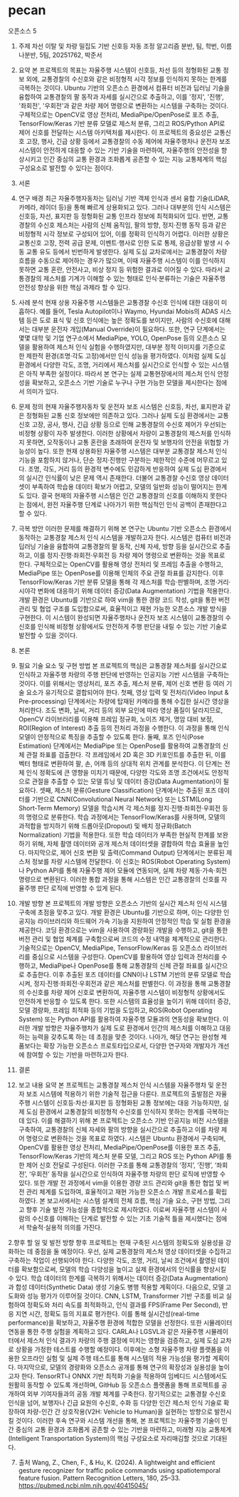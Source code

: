 # pecan
오픈소스 5
1. 주제
차선 이탈 및 차량 밀집도 기반 신호등 자동 조정 알고리즘
분반, 팀, 학번, 이름
나분반, 5팀, 20251762, 박준서

3. 요약 
본 프로젝트의 목표는 자율주행 시스템이 신호등, 차선 등의 정형화된 교통 정보 외에, 교통경찰의 수신호와 같은 비정형적 시각 정보를 인식하지 못하는 한계를 극복하는 것이다. Ubuntu 기반의 오픈소스 환경에서 컴퓨터 비전과 딥러닝 기술을 융합하여 교통경찰의 팔 동작과 자세를 실시간으로 추출하고, 이를 '정지', '진행', '좌회전', '우회전'과 같은 차량 제어 명령으로 변환하는 시스템을 구축하는 것이다. 구체적으로는 OpenCV로 영상 전처리, MediaPipe/OpenPose로 포즈 추출, TensorFlow/Keras 기반 분류 모델로 제스처 분류, 그리고 ROS/Python API로 제어 신호를 전달하는 시스템 아키텍처를 제시한다. 이 프로젝트의 중요성은 교통신호 고장, 행사, 긴급 상황 등에서 교통경찰의 수동 제어에 자율주행차나 운전자 보조 시스템이 안전하게 대응할 수 있는 기반 기술을 마련하여, 자율주행의 안전성을 향상시키고 인간 중심의 교통 환경과 조화롭게 공존할 수 있는 지능 교통체계의 핵심 구성요소로 발전할 수 있다는 점이다.

4. 서론
  1. 연구 배경
최근 자율주행자동차는 딥러닝 기반 객체 인식과 센서 융합 기술(LiDAR, 카메라, 레이더 등)을 통해 빠르게 상용화되고 있다. 그러나 대부분의 인식 시스템은 신호등, 차선, 표지판 등 정형화된 교통 인프라 정보에 최적화되어 있다. 반면, 교통경찰의 수신호 제스처는 사람의 신체 움직임, 팔의 방향, 정지·진행 동작 등과 같은 비정형적 시각 정보로 구성되어 있어, 이를 정확히 인식하기 어렵다. 
이러한 상황은 교통신호 고장, 전력 공급 문제, 이벤트·행사로 인한 도로 통제, 응급상황 발생 시 수동 교통 유도 등에서 빈번하게 발생한다. 실제 도심 교차로에서는 교통경찰이 차량 흐름을 수동으로 제어하는 경우가 많으며, 이때 자율주행 시스템이 이를 인식하지 못하면 교통 혼란, 안전사고, 비상 정지 등 위험한 결과로 이어질 수 있다. 따라서 교통경찰의 제스처를 기계가 이해할 수 있는 형태로 인식·분류하는 기술은 자율주행 안전성 향상을 위한 핵심 과제라 할 수 있다.
  2. 사례 분석
현재 상용 자율주행 시스템들은 교통경찰 수신호 인식에 대한 대응이 미흡하다. 예를 들어, Tesla Autopilot이나 Waymo, Hyundai Mobis의 ADAS 시스템 등은 도로 표식 및 신호 인식에는 높은 정확도를 보이지만, 사람의 수신호에 대해서는 대부분 운전자 개입(Manual Override)이 필요하다.
또한, 연구 단계에서는 몇몇 대학 및 기업 연구소에서 MediaPipe, YOLO, OpenPose 등의 오픈소스 모델을 활용하여 제스처 인식 실험을 수행하였지만, 대부분 정적 이미지를 기준으로 한 제한적 환경(조명·각도 고정)에서만 인식 성능을 평가하였다.
이처럼 실제 도심 환경에서 다양한 각도, 조명, 거리에서 제스처를 실시간으로 인식할 수 있는 시스템은 아직 부족한 실정이다. 따라서 본 연구는 실제 교통현장에서의 제스처 인식 안정성을 확보하고, 오픈소스 기반 기술로 누구나 구현 가능한 모델을 제시한다는 점에서 의미가 있다.
  3. 문제 정의
현재 자율주행자동차 및 운전자 보조 시스템은 신호등, 차선, 표지판과 같은 정형화된 교통 신호 정보에만 의존하고 있다. 그러나 실제 도심 환경에서는 교통신호 고장, 공사, 행사, 긴급 상황 등으로 인해 교통경찰의 수신호 제어가 우선되는 비정형 상황이 자주 발생한다. 이러한 상황에서 차량이 교통경찰의 제스처를 인식하지 못하면, 오작동이나 교통 혼란을 초래하여 운전자 및 보행자의 안전을 위협할 가능성이 높다. 또한 현재 상용화된 자율주행 시스템은 대부분 교통경찰 제스처 인식 기능을 포함하지 않거나, 단순 정지·진행만 구분하는 제한적인 수준에 머무르고 있다. 조명, 각도, 거리 등의 환경적 변수에도 민감하게 반응하여 실제 도심 환경에서의 실시간 인식률이 낮은 문제 역시 존재한다. 더불어 교통경찰 수신호 영상 데이터셋이 부족하여 학습용 데이터 확보가 어렵고, 모델의 일반화 성능이 떨어지는 한계도 있다. 결국 현재의 자율주행 시스템은 인간 교통경찰의 신호를 이해하지 못한다는 점에서, 완전 자율주행 단계로 나아가기 위한 핵심적인 인식 공백이 존재한다고 할 수 있다.
  4. 극복 방안
이러한 문제를 해결하기 위해 본 연구는 Ubuntu 기반 오픈소스 환경에서 동작하는 교통경찰 제스처 인식 시스템을 개발하고자 한다. 시스템은 컴퓨터 비전과 딥러닝 기술을 융합하여 교통경찰의 팔 동작, 신체 자세, 방향 등을 실시간으로 추출하고, 이를 정지·진행·좌회전·우회전 등 차량 제어 명령으로 변환하는 것을 목표로 한다. 구체적으로는 OpenCV를 활용해 영상 전처리 및 프레임 추출을 수행하고, MediaPipe 또는 OpenPose를 이용해 인체의 주요 관절 좌표를 감지한다. 이후 TensorFlow/Keras 기반 분류 모델을 통해 각 제스처를 학습·판별하며, 조명·거리·시야각 변화에 대응하기 위해 데이터 증강(Data Augmentation) 기법을 적용한다.
개발 환경은 Ubuntu를 기반으로 하여 vim을 통한 경량 코드 작성, git을 통한 버전 관리 및 협업 구조를 도입함으로써, 효율적이고 재현 가능한 오픈소스 개발 방식을 구현한다. 이 시스템이 완성되면 자율주행차나 운전자 보조 시스템이 교통경찰의 수신호를 인식해 비정형 상황에서도 안전하게 주행 판단을 내릴 수 있는 기반 기술로 발전할 수 있을 것이다.

5. 본론
  1.	필요 기술 요소 및 구현 방법
본 프로젝트의 핵심은 교통경찰 제스처를 실시간으로 인식하고 자율주행 차량의 주행 판단에 반영하는 인공지능 기반 시스템을 구축하는 것이다. 이를 위해서는 영상처리, 포즈 추출, 제스처 분류, 제어 신호 변환 등 여러 기술 요소가 유기적으로 결합되어야 한다.
첫째, 영상 입력 및 전처리(Video Input & Pre-processing) 단계에서는 차량에 탑재된 카메라를 통해 수집한 실시간 영상을 처리한다. 조도 변화, 날씨, 거리 등의 외부 요인에 따라 영상 품질이 달라지므로, OpenCV 라이브러리를 이용해 프레임 정규화, 노이즈 제거, 명암 대비 보정, ROI(Region of Interest) 추출 등의 전처리 과정을 수행한다. 이 과정을 통해 인식 모델이 안정적으로 특징을 추출할 수 있도록 한다.
둘째, 포즈 인식(Pose Estimation) 단계에서는 MediaPipe 또는 OpenPose를 활용하여 교통경찰의 신체 관절 좌표를 검출한다. 각 프레임에서 2D 혹은 3D 키포인트를 추출한 뒤, 이를 벡터 형태로 변환하여 팔, 손, 어깨 등의 상대적 위치 관계를 분석한다. 이 단계는 전체 인식 정확도에 큰 영향을 미치기 때문에, 다양한 각도와 조명 조건에서도 안정적으로 관절을 추출할 수 있는 모델 튜닝 및 데이터 증강(Data Augmentation)이 필요하다.
셋째, 제스처 분류(Gesture Classification) 단계에서는 추출된 포즈 데이터를 기반으로 CNN(Convolutional Neural Network) 또는 LSTM(Long Short-Term Memory) 모델을 학습시켜 각 제스처를 정지·진행·좌회전·우회전 등의 명령으로 분류한다. 학습 과정에서는 TensorFlow/Keras를 사용하며, 모델의 과적합을 방지하기 위해 드롭아웃(Dropout) 및 배치 정규화(Batch Normalization) 기법을 적용한다. 또한 학습 데이터가 부족한 현실적 한계를 보완하기 위해, 자체 촬영 데이터와 공개 제스처 데이터셋을 결합하여 학습 효율을 높인다.
마지막으로, 제어 신호 변환 및 출력(Command Output) 단계에서는 분류된 제스처 정보를 차량 시스템에 전달한다. 이 신호는 ROS(Robot Operating System)나 Python API를 통해 자율주행 제어 모듈에 연동되며, 실제 차량 제동·가속·회전 명령으로 변환된다. 이러한 통합 과정을 통해 시스템은 인간 교통경찰의 신호를 자율주행 판단 로직에 반영할 수 있게 된다.

  2.	개발 방향
본 프로젝트의 개발 방향은 오픈소스 기반의 실시간 제스처 인식 시스템 구축에 초점을 맞추고 있다. 개발 환경은 Ubuntu를 기반으로 하며, 이는 다양한 인공지능 라이브러리와 하드웨어 가속 기능을 지원하여 안정적인 학습 및 실험 환경을 제공한다. 코딩 환경으로는 vim을 사용하여 경량화된 개발을 수행하고, git을 통한 버전 관리 및 협업 체계를 구축함으로써 코드의 수정 내역을 체계적으로 관리한다.
기술적으로는 OpenCV, MediaPipe, TensorFlow/Keras 등 오픈소스 라이브러리를 중심으로 시스템을 구성한다. OpenCV를 활용하여 영상 입력과 전처리를 수행하고, MediaPipe나 OpenPose를 통해 교통경찰의 신체 관절 좌표를 실시간으로 추출한다. 이후 추출된 포즈 데이터를 CNN이나 LSTM 기반의 분류 모델로 학습시켜, 정지·진행·좌회전·우회전과 같은 제스처를 판별한다. 이 과정을 통해 교통경찰의 수신호를 차량 제어 신호로 변환하여, 자율주행 시스템이 비정형적 상황에서도 안전하게 반응할 수 있도록 한다.
또한 시스템의 효율성을 높이기 위해 데이터 증강, 모델 경량화, 프레임 최적화 등의 기법을 도입하고, ROS(Robot Operating System) 또는 Python API를 활용하여 자율주행 모듈과의 연동성을 확보한다. 이러한 개발 방향은 자율주행차가 실제 도로 환경에서 인간의 제스처를 이해하고 대응하는 능력을 갖추도록 하는 데 초점을 맞춘 것이다. 나아가, 해당 연구는 완성형 제품보다는 확장 가능한 오픈소스 프로토타입으로서, 다양한 연구자와 개발자가 개선에 참여할 수 있는 기반을 마련하고자 한다.

6. 결론
  1. 보고 내용 요약
본 프로젝트는 교통경찰 제스처 인식 시스템을 자율주행차 및 운전자 보조 시스템에 적용하기 위한 기술적 접근을 다룬다.
프로젝트의 출발점은 자율주행 시스템이 신호등·차선·표지판 등 정형화된 교통 정보에는 대응 가능하지만, 실제 도심 환경에서 교통경찰의 비정형적 수신호를 인식하지 못하는 한계를 극복하는 데 있다. 이를 해결하기 위해 본 프로젝트는 오픈소스 기반 인공지능 비전 시스템을 구축하여, 교통경찰의 신체 자세와 팔의 방향을 실시간으로 추출하고 이를 차량 제어 명령으로 변환하는 것을 목표로 하였다.
시스템은 Ubuntu 환경에서 구축되며, OpenCV를 활용한 영상 전처리, MediaPipe/OpenPose를 이용한 포즈 추출, TensorFlow/Keras 기반의 제스처 분류 모델, 그리고 ROS 또는 Python API를 통한 제어 신호 전달로 구성된다. 이러한 구조를 통해 교통경찰의 ‘정지’, ‘진행’, ‘좌회전’, ‘우회전’ 동작을 실시간으로 인식하여 자율주행 차량의 판단 로직에 반영할 수 있다.
또한 개발 전 과정에서 vim을 이용한 경량 코드 관리와 git을 통한 협업 및 버전 관리 체계를 도입하여, 효율적이고 재현 가능한 오픈소스 개발 프로세스를 확립하였다. 본 보고서에서는 시스템 설계의 전체 흐름, 핵심 기술 요소, 구현 방법, 그리고 향후 기술 발전 가능성을 종합적으로 제시하였다. 이로써 자율주행 시스템이 사람의 수신호를 이해하는 단계로 발전할 수 있는 기초 기술적 틀을 제시했다는 점에서 학술적·실용적 의의를 가진다.

  2.향후 할 일 및 발전 방향
향후 프로젝트는 현재 구축된 시스템의 정확도와 실용성을 강화하는 데 중점을 둘 예정이다. 우선, 실제 교통경찰의 제스처 영상 데이터셋을 수집하고 구축하는 작업이 선행되어야 한다. 다양한 각도, 조명, 거리, 날씨 조건에서 촬영된 데이터를 확보함으로써, 모델의 학습 다양성을 높이고 실제 환경에서의 인식률을 향상시킬 수 있다. 학습 데이터의 한계를 극복하기 위해서는 데이터 증강(Data Augmentation)과 합성 데이터(Synthetic Data) 생성 기술도 병행 적용할 계획이다.
다음으로, 모델 고도화와 성능 평가가 이루어질 것이다. CNN, LSTM, Transformer 기반 구조를 비교 실험하여 정확도와 처리 속도를 최적화하고, 인식 결과를 FPS(Frame Per Second), 반응 지연 시간, 정확도 등의 지표로 평가한다. 이를 통해 실시간성(real-time performance)을 확보하고, 자율주행 환경에 적합한 모델을 선정한다.
또한 시뮬레이터 연동을 통한 주행 실험을 계획하고 있다. CARLA나 LGSVL과 같은 자율주행 시뮬레이터에서 제스처 인식 결과가 차량의 주행 결정에 미치는 영향을 검증하고, 실제 도심 교차로 상황을 가정한 테스트를 수행할 예정이다. 이후에는 소형 자율주행 차량 플랫폼을 이용한 오프라인 실험 및 실제 주행 테스트를 통해 시스템의 적용 가능성을 평가할 계획이다.
마지막으로, 모델의 경량화와 오픈소스 공개를 통해 연구의 확장성과 실용성을 높이고자 한다. TensorRT나 ONNX 기반 최적화 기술을 적용하여 임베디드 시스템에서도 원활히 동작할 수 있도록 개선하며, GitHub 등 오픈소스 플랫폼을 통해 프로젝트를 공개하여 외부 기여자들과의 공동 개발 체계를 구축한다. 장기적으로는 교통경찰 수신호 인식을 넘어, 보행자나 긴급 요원의 수신호, 수화 등 다양한 인간 제스처 인식 기술로 확장하여 차량-인간 간 상호작용(V2H: Vehicle to Human)을 실현하는 방향으로 발전시킬 것이다.
이러한 후속 연구와 시스템 개선을 통해, 본 프로젝트는 자율주행 기술이 인간 중심의 교통 환경과 조화롭게 공존할 수 있는 기반을 마련하고, 미래형 지능 교통체계(Intelligent Transportation System)의 핵심 구성요소로 자리매김할 것으로 기대된다.

7. 출처
Wang, Z., Chen, F., & Hu, K. (2024). A lightweight and efficient gesture recognizer for traffic police commands using spatiotemporal feature fusion. Pattern Recognition Letters, 180, 25–33. https://pubmed.ncbi.nlm.nih.gov/40415045/

